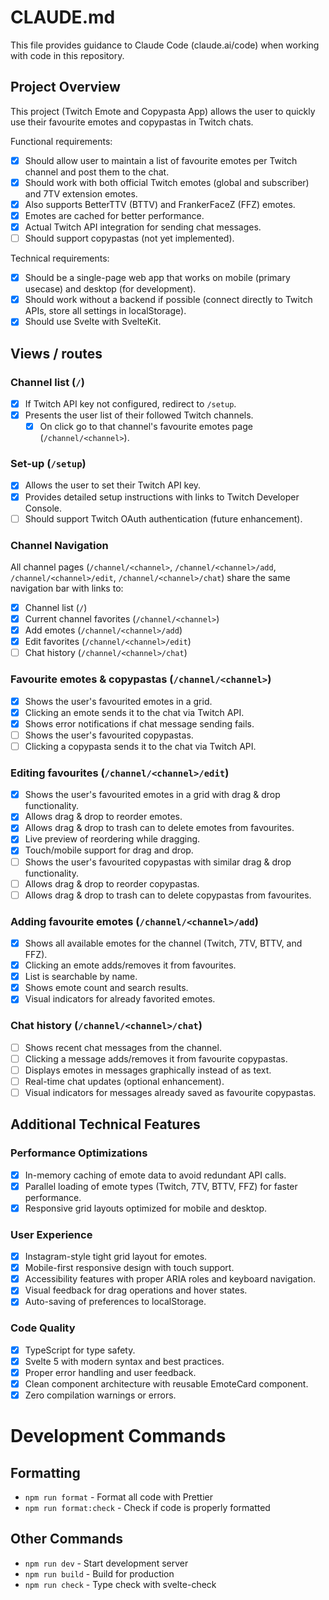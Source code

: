 # CLAUDE.md

This file provides guidance to Claude Code (claude.ai/code) when working with code in this repository.

## Project Overview

This project (Twitch Emote and Copypasta App) allows the user to quickly use their favourite emotes and copypastas in Twitch chats.

Functional requirements:

- [x] Should allow user to maintain a list of favourite emotes per Twitch channel and post them to the chat.
- [x] Should work with both official Twitch emotes (global and subscriber) and 7TV extension emotes.
- [x] Also supports BetterTTV (BTTV) and FrankerFaceZ (FFZ) emotes.
- [x] Emotes are cached for better performance.
- [x] Actual Twitch API integration for sending chat messages.
- [ ] Should support copypastas (not yet implemented).

Technical requirements:

- [x] Should be a single-page web app that works on mobile (primary usecase) and desktop (for development).
- [x] Should work without a backend if possible (connect directly to Twitch APIs, store all settings in localStorage).
- [x] Should use Svelte with SvelteKit.

## Views / routes

### Channel list (`/`)

- [x] If Twitch API key not configured, redirect to `/setup`.
- [x] Presents the user list of their followed Twitch channels.
    - [x] On click go to that channel's favourite emotes page (`/channel/<channel>`).

### Set-up (`/setup`)

- [x] Allows the user to set their Twitch API key.
- [x] Provides detailed setup instructions with links to Twitch Developer Console.
- [ ] Should support Twitch OAuth authentication (future enhancement).

### Channel Navigation

All channel pages (`/channel/<channel>`, `/channel/<channel>/add`, `/channel/<channel>/edit`, `/channel/<channel>/chat`) share the same navigation bar with links to:
- [x] Channel list (`/`)
- [x] Current channel favorites (`/channel/<channel>`)
- [x] Add emotes (`/channel/<channel>/add`)
- [x] Edit favorites (`/channel/<channel>/edit`)
- [ ] Chat history (`/channel/<channel>/chat`)

### Favourite emotes & copypastas (`/channel/<channel>`)

- [x] Shows the user's favourited emotes in a grid.
- [x] Clicking an emote sends it to the chat via Twitch API.
- [x] Shows error notifications if chat message sending fails.
- [ ] Shows the user's favourited copypastas.
- [ ] Clicking a copypasta sends it to the chat via Twitch API.

### Editing favourites (`/channel/<channel>/edit`)

- [x] Shows the user's favourited emotes in a grid with drag & drop functionality.
- [x] Allows drag & drop to reorder emotes.
- [x] Allows drag & drop to trash can to delete emotes from favourites.
- [x] Live preview of reordering while dragging.
- [x] Touch/mobile support for drag and drop.
- [ ] Shows the user's favourited copypastas with similar drag & drop functionality.
- [ ] Allows drag & drop to reorder copypastas.
- [ ] Allows drag & drop to trash can to delete copypastas from favourites.

### Adding favourite emotes (`/channel/<channel>/add`)

- [x] Shows all available emotes for the channel (Twitch, 7TV, BTTV, and FFZ).
- [x] Clicking an emote adds/removes it from favourites.
- [x] List is searchable by name.
- [x] Shows emote count and search results.
- [x] Visual indicators for already favorited emotes.

### Chat history (`/channel/<channel>/chat`)

- [ ] Shows recent chat messages from the channel.
- [ ] Clicking a message adds/removes it from favourite copypastas.
- [ ] Displays emotes in messages graphically instead of as text.
- [ ] Real-time chat updates (optional enhancement).
- [ ] Visual indicators for messages already saved as favourite copypastas.

## Additional Technical Features

### Performance Optimizations
- [x] In-memory caching of emote data to avoid redundant API calls.
- [x] Parallel loading of emote types (Twitch, 7TV, BTTV, FFZ) for faster performance.
- [x] Responsive grid layouts optimized for mobile and desktop.

### User Experience
- [x] Instagram-style tight grid layout for emotes.
- [x] Mobile-first responsive design with touch support.
- [x] Accessibility features with proper ARIA roles and keyboard navigation.
- [x] Visual feedback for drag operations and hover states.
- [x] Auto-saving of preferences to localStorage.

### Code Quality
- [x] TypeScript for type safety.
- [x] Svelte 5 with modern syntax and best practices.
- [x] Proper error handling and user feedback.
- [x] Clean component architecture with reusable EmoteCard component.
- [x] Zero compilation warnings or errors.

# Development Commands

## Formatting

- `npm run format` - Format all code with Prettier
- `npm run format:check` - Check if code is properly formatted

## Other Commands

- `npm run dev` - Start development server
- `npm run build` - Build for production
- `npm run check` - Type check with svelte-check
